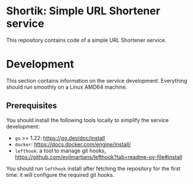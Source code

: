 # Shortik: Simple URL Shortener service

This repository contains code of a simple URL Shortener service.

# Development

This section contains information on the service development. Everything should run smoothly on a Linux AMD64 machine.

## Prerequisites

You should install the following tools locally to simplify the service development:

- `go` >= 1.22: https://go.dev/doc/install
- `docker`: https://docs.docker.com/engine/install/
- `lefthook`: a tool to manage git hooks, https://github.com/evilmartians/lefthook?tab=readme-ov-file#install

You should run `lefthook` install after fetching the repository for the first time: it will configure the required git hooks.